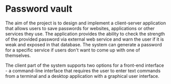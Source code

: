 # Password vault

The aim of the project is to design and implement a client-server application that allows users to save passwords for
websites, applications or other services they use. The application provides the ability to check the strength of the
provided password via external web service and warn the user if it is weak and exposed in that database. The system
can generate a password for a specific service if users don't want to come up with one of themselves.

The client part of the system supports two options for a front-end interface - a command-line interface that
requires the user to enter text commands from a terminal and a desktop application with a graphical user interface.
 